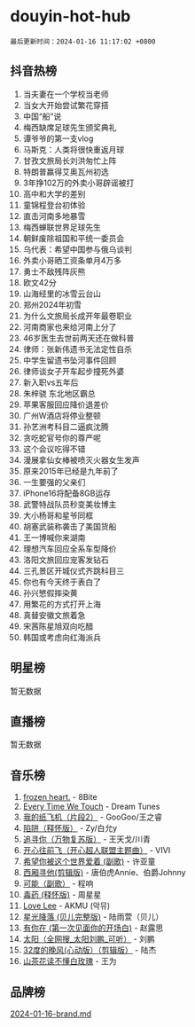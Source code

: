 # douyin-hot-hub

`最后更新时间：2024-01-16 11:17:02 +0800`

## 抖音热榜

1. 当夫妻在一个学校当老师
1. 当女大开始尝试繁花穿搭
1. 中国“船”说
1. 梅西缺席足球先生颁奖典礼
1. 谭爷爷的第一支vlog
1. 马斯克：人类将很快重返月球
1. 甘孜文旅局长刘洪匆忙上阵
1. 特朗普赢得艾奥瓦州初选
1. 3年挣102万的外卖小哥辟谣被打
1. 高中和大学的差别
1. 童锦程登台初体验
1. 直击河南多地暴雪
1. 梅西蝉联世界足球先生
1. 朝鲜废除祖国和平统一委员会
1. 乌代表：希望中国参与俄乌谈判
1. 外卖小哥晒工资条单月4万多
1. 勇士不敌残阵灰熊
1. 欧文42分
1. 山海经里的冰雪云台山
1. 郑州2024年初雪
1. 为什么文旅局长成开年最卷职业
1. 河南商家也来给河南上分了
1. 46岁医生去世前两天还在做科普
1. 律师：张新伟遗书无法定性自杀
1. 中学生留遗书坠河事件回顾
1. 律师谈女子开车起步撞死外婆
1. 新入职vs五年后
1. 朱梓骁 东北地区霸总
1. 苹果客服回应降价退差价
1. 广州W酒店将停业整顿
1. 孙艺洲考科目二逼疯沈腾
1. 贪吃蛇官号你的尊严呢
1. 这个会议吃得不错
1. 漫展拿仙女棒被喷灭火器女生发声
1. 原来2015年已经是九年前了
1. 一生要强的父亲们
1. iPhone16将配备8GB运存
1. 武警特战队员秒变美妆博主
1. 大小杨哥和星爷同框
1. 胡塞武装称袭击了美国货船
1. 王一博喊你来湖南
1. 理想汽车回应全系车型降价
1. 洛阳文旅回应宠客发钻石
1. 三孔景区开城仪式齐跳科目三
1. 你也有今天终于表白了
1. 孙兴慜假摔染黄
1. 用繁花的方式打开上海
1. 真替安徽文旅着急
1. 宋茜陈星旭双向吃醋
1. 韩国或考虑向红海派兵

## 明星榜

暂无数据

## 直播榜

暂无数据

## 音乐榜

1. [frozen heart.](https://sf86-cdn-tos.douyinstatic.com/obj/tos-cn-ve-2774/oIIWJfyjIACZA9zQMtnJ6hQQhFC4vhCupoRBsO) - 8Bite
1. [Every Time We Touch](https://sf3-cdn-tos.douyinstatic.com/obj/tos-cn-ve-2774/ogN6lUKQeBBfEVhIOMikG1CcJjugxk1tztZyhP) - Dream Tunes
1. [我的纸飞机（片段2）](https://sf86-cdn-tos.douyinstatic.com/obj/tos-cn-ve-2774/oM2ZrKcg2CD5AeRB2gkeXOFB1IxAGJdZPazYHf) - GooGoo/王之睿
1. [陷阱（释怀版）](https://sf86-cdn-tos.douyinstatic.com/obj/tos-cn-ve-2774/oE8C21LeZrzKLDFfQYgMzx4GAIHageG5IzayY7) - Zy/白允y
1. [追寻你（万物复苏版）](https://sf3-cdn-tos.douyinstatic.com/obj/tos-cn-ve-2774/oYeAZJsbjIDit9APmBg8u6uDUQnHmoCf3gbo74) - 王天戈/川青
1. [开心往前飞（开心超人联盟主题曲）](https://sf3-cdn-tos.douyinstatic.com/obj/tos-cn-ve-2774/9d8fb7c82cf1421fb93a9fe925275e0a) - VIVI
1. [希望你被这个世界爱着 (副歌)](https://sf6-cdn-tos.douyinstatic.com/obj/tos-cn-ve-2774/oUHCmWQfZlE3QQBKBeD8rCFLpJzPgCpImhsxMt) - 许亚童
1. [西厢寻他(剪辑版)](https://sf86-cdn-tos.douyinstatic.com/obj/tos-cn-ve-2774/oUsAVfAQKlRNxEv5qxvIB8o5qmIWUcXbzJKJhw) - 唐伯虎Annie、伯爵Johnny
1. [可能（副歌）](https://sf86-cdn-tos.douyinstatic.com/obj/tos-cn-ve-2774/cde1731888894259b333569393c2fb51) - 程响
1. [毒药 (释怀版)](https://sf86-cdn-tos.douyinstatic.com/obj/tos-cn-ve-2774/oYILMEAzspdZBIzy4frJNB8ZHPHWAhiwowd4Ad) - 周星星
1. [Love Lee](https://sf6-cdn-tos.douyinstatic.com/obj/tos-cn-ve-2774/o05GbkJGbCBTdDnMtB0fwOYgkeZp23vrWQDQBS) - AKMU (악뮤)
1. [星光降落 (贝儿完整版)](https://sf86-cdn-tos.douyinstatic.com/obj/tos-cn-ve-2774/okwB9hAwyAtsFFkFBzAX1hOOfQuIoMNs0W2Mwr) - 陆雨萱（贝儿）
1. [有你在 (第一次见面你的开场白)](https://sf86-cdn-tos.douyinstatic.com/obj/tos-cn-ve-2774/oAthrQ3ClJBfI57uBoFEgNDYtNCZ0TSYQQfxQ0) - 赵露思
1. [太阳（全网搜_太阳刘鹏_可听）](https://sf86-cdn-tos.douyinstatic.com/obj/tos-cn-ve-2774/ogWbyIQnlBFImVbeDocRdCIYtBHlbJXgfZMvgz) - 刘鹏
1. [32度的晚风(心动版）（剪辑版）](https://sf86-cdn-tos.douyinstatic.com/obj/tos-cn-ve-2774/owNyabsyWdzUulxhoJfK8IBXgp0UMQAHpvGh2B) - 陆杰
1. [山茶花读不懂白玫瑰](https://sf86-cdn-tos.douyinstatic.com/obj/tos-cn-ve-2774/osfn8B7DktrRHEPJgPCfDbw7QDQEkwC16BxZg9) - 王为

## 品牌榜

[2024-01-16-brand.md](2024-01-16-brand.md)
